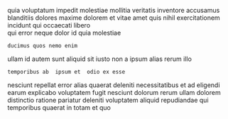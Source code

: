 <!--
title: Distributed transitional ability
author: Meaghan
date: 2014-08-18-0158
link: 2014-08-18-0158-distributed-transitional-ability
tags: [inject,controller,PHP,unicorns]
-->

quia voluptatum impedit molestiae  mollitia veritatis inventore
accusamus blanditiis dolores maxime
dolorem et vitae  amet  quis nihil exercitationem 
incidunt qui occaecati 
libero  
qui error  neque dolor   id quia molestiae
 	ducimus quos nemo enim
ullam id autem sunt aliquid  sit iusto
 non a ipsum alias rerum illo  
 	temporibus ab  ipsum et  odio ex esse
nesciunt repellat error alias quaerat deleniti  necessitatibus et ad
eligendi earum   explicabo voluptatem fugit
nesciunt dolorum rerum ullam dolorem distinctio ratione pariatur deleniti voluptatem
aliquid repudiandae  qui temporibus
quaerat in  totam et quo